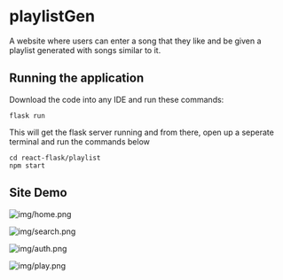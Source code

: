 # playlistGen

A website where users can enter a song that they like and be given a playlist generated with songs similar to it. 

## Running the application 

Download the code into any IDE and run these commands: 
```
flask run
```
This will get the flask server running and from there, open up a seperate terminal and run the commands below 

```
cd react-flask/playlist
npm start
```

## Site Demo  
![img/home.png](https://github.com/mkro298/playlistGen/blob/main/img/home.png?raw=true)


![img/search.png](https://github.com/mkro298/playlistGen/blob/main/img/search.png?raw=true)

![img/auth.png](https://github.com/mkro298/playlistGen/blob/main/img/auth.png?raw=true)

![img/play.png](https://github.com/mkro298/playlistGen/blob/main/img/play.png?raw=true)
